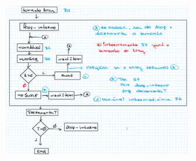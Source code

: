 ![Fluxograma](https://github.com/abominavelneves/SisMicLab/blob/main/modulosSisMicLab/modulo1/bubleSort/diagramBubbleSort.png)
